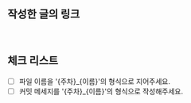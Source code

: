 ## 작성한 글의 링크

<br>

## 체크 리스트
- [ ] 파일 이름을 '{주차}_{이름}'의 형식으로 지어주세요.
- [ ] 커밋 메세지를 '{주차}_{이름}'의 형식으로 작성해주세요.
